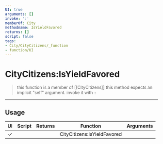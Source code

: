 ```yaml
---
UI: true
arguments: []
invoke: ':'
memberOf: City
methodname: IsYieldFavored
returns: []
script: false
tags:
- City/CityCitizens/_function
- function/UI
---
```

# CityCitizens:IsYieldFavored
> this function is a member of [[CityCitizens]]
> this method expects an implicit "self" argument. invoke it with `:`
-----
## Usage
|  UI | Script | Returns | Function | Arguments |
|:---:|:------:|-------:|:--------:|:---------|
|✓| ||CityCitizens:IsYieldFavored||
